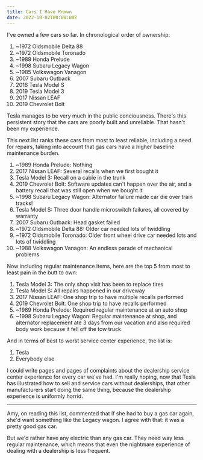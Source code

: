 ```yaml
---
title: Cars I Have Known
date: 2022-10-02T00:00:00Z
---
```


I've owned a few cars so far. In chronological order of ownership:

1. ~1972 Oldsmobile Delta 88
2. ~1972 Oldsmobile Toronado
3. ~1989 Honda Prelude
4. ~1998 Subaru Legacy Wagon
5. ~1985 Volkswagon Vanagon
6. 2007 Subaru Outback
7. 2016 Tesla Model S
8. 2019 Tesla Model 3
9. 2017 Nissan LEAF
10. 2019 Chevrolet Bolt

Tesla manages to be very much in the public conciousness.
There's this persistent story that the cars are poorly built and unreliable.
That hasn't been my experience.

This next list ranks these cars from most to least reliable,
including a need for repairs,
taking into account that gas cars have a higher baseline maintenance burden.

1. ~1989 Honda Prelude: Nothing
2. 2017 Nissan LEAF: Several recalls when we first bought it
3. Tesla Model 3: Recall on a cable in the trunk
4. 2019 Chevrolet Bolt: Software updates can't happen over the air, and a battery recall that was still open when we bought it
5. ~1998 Subaru Legacy Wagon: Alternator failure made car die over train tracks!
6. Tesla Model S: Three door handle microswitch failures, all covered by warranty
7. 2007 Subaru Outback: Head gasket failed
8. ~1972 Oldsmobile Delta 88: Older car needed lots of twiddling
9. ~1972 Oldsmobile Toronado: Older front wheel drive car needed lots and lots of twiddling
10. ~1988 Volkswagon Vanagon: An endless parade of mechanical problems

Now including regular maintenance items,
here are the top 5 from most to least pain in the butt to own:

1. Tesla Model 3: The only shop visit has been to replace tires
2. Tesla Model S: All repairs happened in our driveway
3. 2017 Nissan LEAF: One shop trip to have multiple recalls performed
4. 2019 Chevrolet Bolt: One shop trip to have recalls performed
5. ~1989 Honda Prelude: Required regular maintenance at an auto shop
6. ~1998 Subaru Legacy Wagon: Regular maintenance at shop, and alternator replacement ate 3 days from our vacation and also required body work because it fell off the tow truck

And in terms of best to worst service center experience,
the list is:

1. Tesla
2. Everybody else

I could write pages and pages of complaints about the dealership service center experience
for every car we've had.
I'm really hoping,
now that Tesla has illustrated how to sell and service cars without dealerships,
that other manufacturers start doing the same thing,
because the dealership experience is uniformly horrid.

---

Amy, on reading this list,
commented that if she had to buy a gas car again,
she'd want something like the Legacy wagon.
I agree with that: it was a pretty good gas car.

But we'd rather have any electric than any gas car.
They need way less regular maintenance,
which means that even the nightmare experience of dealing with a dealership is less frequent.